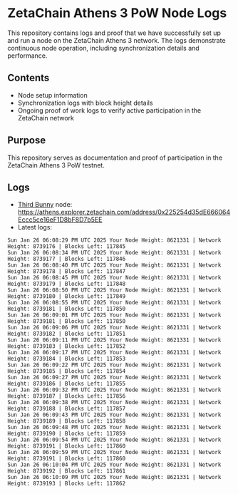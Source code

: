 # ZetaChain Athens 3 PoW Node Logs
This repository contains logs and proof that we have successfully set up and run a node on the ZetaChain Athens 3 network. The logs demonstrate continuous node operation, including synchronization details and performance.

## Contents
- Node setup information
- Synchronization logs with block height details
- Ongoing proof of work logs to verify active participation in the ZetaChain network

## Purpose
This repository serves as documentation and proof of participation in the ZetaChain Athens 3 PoW testnet.

## Logs

- [Third Bunny](https://thirdbunny.xyz/) node: https://athens.explorer.zetachain.com/address/0x225254d35dE666064Eccc5ce16eF1D8bF8D7b5EE
- Latest logs:
```
Sun Jan 26 06:08:29 PM UTC 2025 Your Node Height: 8621331 | Network Height: 8739176 | Blocks Left: 117845
Sun Jan 26 06:08:34 PM UTC 2025 Your Node Height: 8621331 | Network Height: 8739177 | Blocks Left: 117846
Sun Jan 26 06:08:40 PM UTC 2025 Your Node Height: 8621331 | Network Height: 8739178 | Blocks Left: 117847
Sun Jan 26 06:08:45 PM UTC 2025 Your Node Height: 8621331 | Network Height: 8739179 | Blocks Left: 117848
Sun Jan 26 06:08:50 PM UTC 2025 Your Node Height: 8621331 | Network Height: 8739180 | Blocks Left: 117849
Sun Jan 26 06:08:55 PM UTC 2025 Your Node Height: 8621331 | Network Height: 8739181 | Blocks Left: 117850
Sun Jan 26 06:09:01 PM UTC 2025 Your Node Height: 8621331 | Network Height: 8739181 | Blocks Left: 117850
Sun Jan 26 06:09:06 PM UTC 2025 Your Node Height: 8621331 | Network Height: 8739182 | Blocks Left: 117851
Sun Jan 26 06:09:11 PM UTC 2025 Your Node Height: 8621331 | Network Height: 8739183 | Blocks Left: 117852
Sun Jan 26 06:09:17 PM UTC 2025 Your Node Height: 8621331 | Network Height: 8739184 | Blocks Left: 117853
Sun Jan 26 06:09:22 PM UTC 2025 Your Node Height: 8621331 | Network Height: 8739185 | Blocks Left: 117854
Sun Jan 26 06:09:27 PM UTC 2025 Your Node Height: 8621331 | Network Height: 8739186 | Blocks Left: 117855
Sun Jan 26 06:09:32 PM UTC 2025 Your Node Height: 8621331 | Network Height: 8739187 | Blocks Left: 117856
Sun Jan 26 06:09:38 PM UTC 2025 Your Node Height: 8621331 | Network Height: 8739188 | Blocks Left: 117857
Sun Jan 26 06:09:43 PM UTC 2025 Your Node Height: 8621331 | Network Height: 8739189 | Blocks Left: 117858
Sun Jan 26 06:09:48 PM UTC 2025 Your Node Height: 8621331 | Network Height: 8739190 | Blocks Left: 117859
Sun Jan 26 06:09:54 PM UTC 2025 Your Node Height: 8621331 | Network Height: 8739191 | Blocks Left: 117860
Sun Jan 26 06:09:59 PM UTC 2025 Your Node Height: 8621331 | Network Height: 8739191 | Blocks Left: 117860
Sun Jan 26 06:10:04 PM UTC 2025 Your Node Height: 8621331 | Network Height: 8739192 | Blocks Left: 117861
Sun Jan 26 06:10:09 PM UTC 2025 Your Node Height: 8621331 | Network Height: 8739193 | Blocks Left: 117862
```
